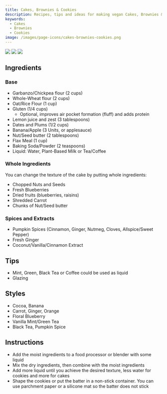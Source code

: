 ```yaml
---
title: Cakes, Brownies & Cookies
description: Recipes, tips and ideas for making vegan Cakes, Brownies & Cookies in a practical, healthy and sustainable way.
keywords: 
  - Cakes
  - Brownies
  - Cookies
image: /images/page-icons/cakes-brownies-cookies.png
---
```


![](/images/photos/cakes/carrot-cake-nuts-open-20241117.jpeg)
![](/images/photos/cakes/brownie-storage-20250907.jpg)
![](/images/photos/cookies/cookies-variants-20240125.jpg)

## Ingredients 

### Base
- Garbanzo/Chickpea flour (2 cups)
- Whole-Wheat flour (2 cups)
- Oat/Rice Flour (1 cup)
- Gluten (1/4 cups)
  - Optional, improves air pocket formation (fluff) and adds protein
- Lemon juice and zest (3 tablespoons)
- Dates and Plums (1/2 cups) 
- Banana/Apple (3 Units, or applesauce)
- Nut/Seed butter (2 tablespoons)
- Flax Meal (1 cup)
- Baking Soda/Powder (2 teaspoons)
- Liquid: Water, Plant-Based Milk or Tea/Coffee

### Whole Ingredients
You can change the texture of the cake by putting whole ingredients:

- Chopped Nuts and Seeds
- Fresh Blueberries
- Dried fruits (blueberries, raisins)
- Shredded Carrot
- Chunks of Nut/Seed butter

### Spices and Extracts
- Pumpkin Spices (Cinnamon, Ginger, Nutmeg, Cloves, Allspice/Sweet Pepper)
- Fresh Ginger
- Coconut/Vanilla/Cinnamon Extract

## Tips

- Mint, Green, Black Tea or Coffee could be used as liquid
- Glazing

## Styles

- Cocoa, Banana
- Carrot, Ginger, Orange
- Floral Blueberry
- Vanilla Mint/Green Tea
- Black Tea, Pumpkin Spice

## Instructions

- Add the moist ingredients to a food processor or blender with some liquid
- Mix the dry ingredients, then combine with the moist ingredients
- Add more liquid until you achieve the desired texture, less water for cookies and more for cakes
- Shape the cookies or put the batter in a non-stick container. You can use parchment paper or a silicone mat so the batter does not stick